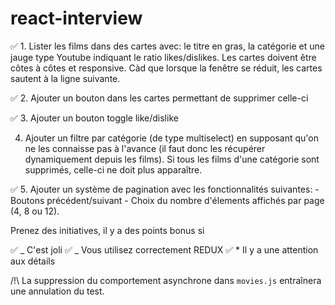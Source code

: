 # react-interview

✅ 1. Lister les films dans des cartes avec: le titre en gras, la catégorie et une jauge type Youtube indiquant le ratio likes/dislikes. Les cartes doivent être côtes à côtes et responsive. Càd que lorsque la fenêtre se réduit, les cartes sautent à la ligne suivante.

✅ 2. Ajouter un bouton dans les cartes permettant de supprimer celle-ci

✅ 3. Ajouter un bouton toggle like/dislike

4. Ajouter un filtre par catégorie (de type multiselect) en supposant qu'on ne les connaisse pas à l'avance (il faut donc les récupérer dynamiquement depuis les films). Si tous les films d'une catégorie sont supprimés, celle-ci ne doit plus apparaître.

✅ 5. Ajouter un système de pagination avec les fonctionnalités suivantes: - Boutons précédent/suivant - Choix du nombre d'élements affichés par page (4, 8 ou 12).

Prenez des initiatives, il y a des points bonus si

✅ _ C'est joli
✅ _ Vous utilisez correctement REDUX
✅ \* Il y a une attention aux détails

/!\ La suppression du comportement asynchrone dans `movies.js` entraînera une annulation du test.
